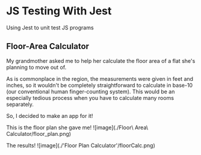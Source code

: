 # JS Testing With Jest
 Using Jest to unit test JS programs
 
 ## Floor-Area Calculator

My grandmother asked me to help her calculate the floor area of a flat she's planning to move out of.

As is commonplace in the region, the measurements were given in feet and inches, so it wouldn't be completely straightforward to calculate in base-10 (our conventional human finger-counting system). This would be an especially tedious process when you have to calculate many rooms separately.

So, I decided to make an app for it!


This is the floor plan she gave me!
![image](./Floor\ Area\ Calculator/floor_plan.png)

The results!
![image](./'Floor Plan Calculator'/floorCalc.png)

